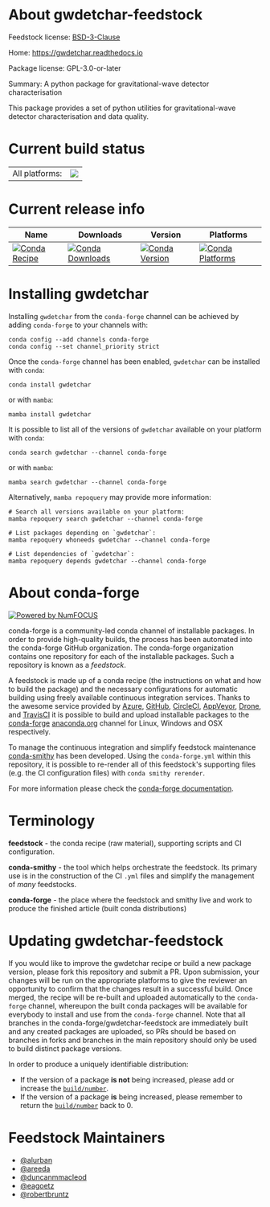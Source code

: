 About gwdetchar-feedstock
=========================

Feedstock license: [BSD-3-Clause](https://github.com/conda-forge/gwdetchar-feedstock/blob/main/LICENSE.txt)

Home: https://gwdetchar.readthedocs.io

Package license: GPL-3.0-or-later

Summary: A python package for gravitational-wave detector characterisation

This package provides a set of python utilities for gravitational-wave
detector characterisation and data quality.


Current build status
====================


<table><tr><td>All platforms:</td>
    <td>
      <a href="https://dev.azure.com/conda-forge/feedstock-builds/_build/latest?definitionId=6245&branchName=main">
        <img src="https://dev.azure.com/conda-forge/feedstock-builds/_apis/build/status/gwdetchar-feedstock?branchName=main">
      </a>
    </td>
  </tr>
</table>

Current release info
====================

| Name | Downloads | Version | Platforms |
| --- | --- | --- | --- |
| [![Conda Recipe](https://img.shields.io/badge/recipe-gwdetchar-green.svg)](https://anaconda.org/conda-forge/gwdetchar) | [![Conda Downloads](https://img.shields.io/conda/dn/conda-forge/gwdetchar.svg)](https://anaconda.org/conda-forge/gwdetchar) | [![Conda Version](https://img.shields.io/conda/vn/conda-forge/gwdetchar.svg)](https://anaconda.org/conda-forge/gwdetchar) | [![Conda Platforms](https://img.shields.io/conda/pn/conda-forge/gwdetchar.svg)](https://anaconda.org/conda-forge/gwdetchar) |

Installing gwdetchar
====================

Installing `gwdetchar` from the `conda-forge` channel can be achieved by adding `conda-forge` to your channels with:

```
conda config --add channels conda-forge
conda config --set channel_priority strict
```

Once the `conda-forge` channel has been enabled, `gwdetchar` can be installed with `conda`:

```
conda install gwdetchar
```

or with `mamba`:

```
mamba install gwdetchar
```

It is possible to list all of the versions of `gwdetchar` available on your platform with `conda`:

```
conda search gwdetchar --channel conda-forge
```

or with `mamba`:

```
mamba search gwdetchar --channel conda-forge
```

Alternatively, `mamba repoquery` may provide more information:

```
# Search all versions available on your platform:
mamba repoquery search gwdetchar --channel conda-forge

# List packages depending on `gwdetchar`:
mamba repoquery whoneeds gwdetchar --channel conda-forge

# List dependencies of `gwdetchar`:
mamba repoquery depends gwdetchar --channel conda-forge
```


About conda-forge
=================

[![Powered by
NumFOCUS](https://img.shields.io/badge/powered%20by-NumFOCUS-orange.svg?style=flat&colorA=E1523D&colorB=007D8A)](https://numfocus.org)

conda-forge is a community-led conda channel of installable packages.
In order to provide high-quality builds, the process has been automated into the
conda-forge GitHub organization. The conda-forge organization contains one repository
for each of the installable packages. Such a repository is known as a *feedstock*.

A feedstock is made up of a conda recipe (the instructions on what and how to build
the package) and the necessary configurations for automatic building using freely
available continuous integration services. Thanks to the awesome service provided by
[Azure](https://azure.microsoft.com/en-us/services/devops/), [GitHub](https://github.com/),
[CircleCI](https://circleci.com/), [AppVeyor](https://www.appveyor.com/),
[Drone](https://cloud.drone.io/welcome), and [TravisCI](https://travis-ci.com/)
it is possible to build and upload installable packages to the
[conda-forge](https://anaconda.org/conda-forge) [anaconda.org](https://anaconda.org/)
channel for Linux, Windows and OSX respectively.

To manage the continuous integration and simplify feedstock maintenance
[conda-smithy](https://github.com/conda-forge/conda-smithy) has been developed.
Using the ``conda-forge.yml`` within this repository, it is possible to re-render all of
this feedstock's supporting files (e.g. the CI configuration files) with ``conda smithy rerender``.

For more information please check the [conda-forge documentation](https://conda-forge.org/docs/).

Terminology
===========

**feedstock** - the conda recipe (raw material), supporting scripts and CI configuration.

**conda-smithy** - the tool which helps orchestrate the feedstock.
                   Its primary use is in the construction of the CI ``.yml`` files
                   and simplify the management of *many* feedstocks.

**conda-forge** - the place where the feedstock and smithy live and work to
                  produce the finished article (built conda distributions)


Updating gwdetchar-feedstock
============================

If you would like to improve the gwdetchar recipe or build a new
package version, please fork this repository and submit a PR. Upon submission,
your changes will be run on the appropriate platforms to give the reviewer an
opportunity to confirm that the changes result in a successful build. Once
merged, the recipe will be re-built and uploaded automatically to the
`conda-forge` channel, whereupon the built conda packages will be available for
everybody to install and use from the `conda-forge` channel.
Note that all branches in the conda-forge/gwdetchar-feedstock are
immediately built and any created packages are uploaded, so PRs should be based
on branches in forks and branches in the main repository should only be used to
build distinct package versions.

In order to produce a uniquely identifiable distribution:
 * If the version of a package **is not** being increased, please add or increase
   the [``build/number``](https://docs.conda.io/projects/conda-build/en/latest/resources/define-metadata.html#build-number-and-string).
 * If the version of a package **is** being increased, please remember to return
   the [``build/number``](https://docs.conda.io/projects/conda-build/en/latest/resources/define-metadata.html#build-number-and-string)
   back to 0.

Feedstock Maintainers
=====================

* [@alurban](https://github.com/alurban/)
* [@areeda](https://github.com/areeda/)
* [@duncanmmacleod](https://github.com/duncanmmacleod/)
* [@eagoetz](https://github.com/eagoetz/)
* [@robertbruntz](https://github.com/robertbruntz/)

